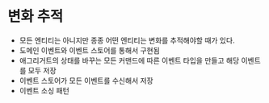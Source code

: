 # 변화 추적

- 모든 엔티티는 아니지만 종종 어떤 엔티티는 변화를 추적해야할 때가 있다.
- 도메인 이벤트와 이벤트 스토어를 통해서 구현됨
- 애그리거트의 상태를 바꾸는 모든 커맨드에 따른 이벤트 타입을 만들고 해당 이벤트를 모두 저장
- 이벤트 스토어가 모든 이벤트를 수신해서 저장
- 이벤트 소싱 패턴
